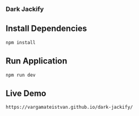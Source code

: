 ### Dark Jackify

## Install Dependencies

```
npm install
```

## Run Application

```
npm run dev
```

## Live Demo

```
https://vargamateistvan.github.io/dark-jackify/
```
